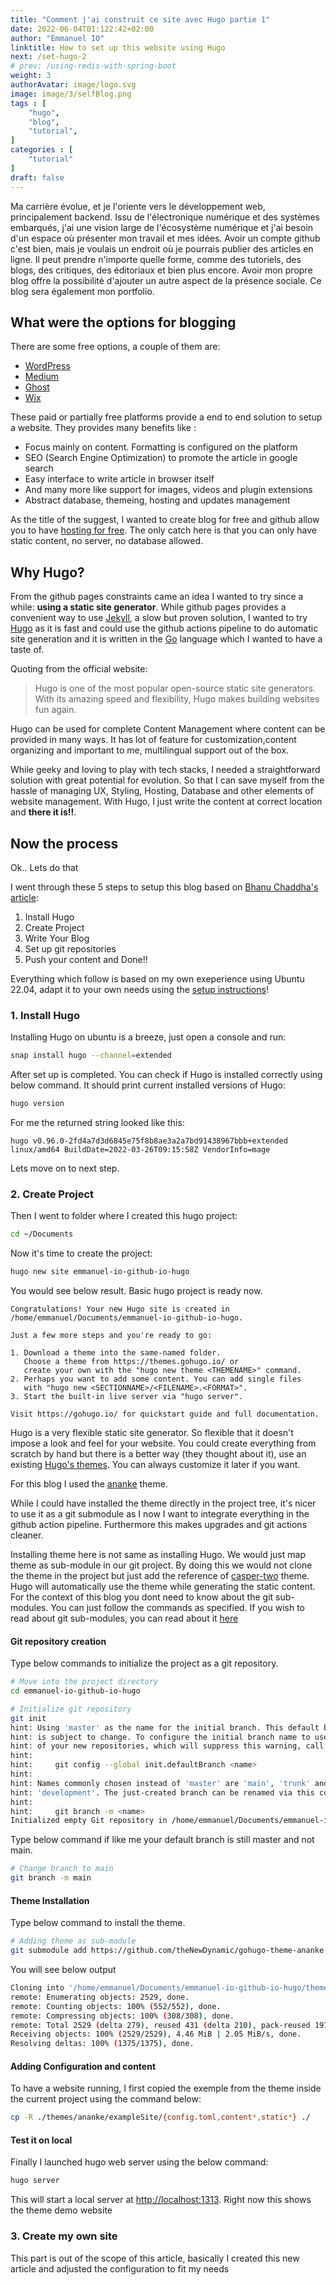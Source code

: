 ```yaml
---
title: "Comment j'ai construit ce site avec Hugo partie 1"
date: 2022-06-04T01:122:42+02:00
author: "Emmanuel IO"
linktitle: How to set up this website using Hugo
next: /set-hugo-2
# prev: /using-redis-with-spring-boot
weight: 3
authorAvatar: image/logo.svg
image: image/3/selfBlog.png
tags : [
    "hugo",
    "blog",
    "tutorial",
]
categories : [
    "tutorial"
]
draft: false
---
```


Ma carrière évolue, et je l'oriente vers le développement web, principalement backend. Issu de l'électronique numérique et des systèmes embarqués, j'ai une vision large de l'écosystème numérique et j'ai besoin d'un espace où présenter mon travail et mes idées. Avoir un compte github c'est bien, mais je voulais un endroit où je pourrais publier des articles en ligne. Il peut prendre n'importe quelle forme, comme des tutoriels, des blogs, des critiques, des éditoriaux et bien plus encore. Avoir mon propre blog offre la possibilité d'ajouter un autre aspect de la présence sociale. Ce blog sera également mon portfolio.

## What were the options for blogging

There are some free options, a couple of them are:

* [WordPress](https://wordpress.com/)
* [Medium](https://medium.com/)
* [Ghost](https://ghost.org/)
* [Wix](https://www.wix.com/blog)

These paid or partially free platforms provide a end to end solution to setup a website. They provides many benefits like :

* Focus mainly on content. Formatting is configured on the platform
* SEO (Search Engine Optimization) to promote the article in google search
* Easy interface to write article in browser itself
* And many more like support for images, videos and plugin extensions
* Abstract database, themeing, hosting and updates management

As the title of the suggest, I wanted to create blog for free and github allow you to have [hosting for free](https://pages.github.com/).
The only catch here is that you can only have static content, no server, no database allowed.

## Why Hugo?

From the github pages constraints came an idea I wanted to try since a while: **using a static site generator**.
While github pages provides a convenient way to use [Jekyll](https://docs.github.com/en/pages/setting-up-a-emmanuel-io-github-io-hugos-site-with-jekyll), a slow but proven solution, I wanted to try [Hugo](https://gohugo.io/) as it is fast and could use the github actions pipeline to do automatic site generation and it is written in the [Go](https://go.dev/) language which I wanted to have a taste of.

Quoting from the official website:

>Hugo is one of the most popular open-source static site generators. With its amazing speed and flexibility, Hugo makes building websites fun again.

Hugo can be used for complete Content Management where content can be provided in many ways. It has lot of feature for customization,content organizing and important to me, multilingual support out of the box.

While geeky and loving to play with tech stacks, I needed a straightforward solution with great potential for evolution. So that I can save myself from the hassle of managing UX, Styling, Hosting, Database and other elements of website management.
With Hugo, I just write the content at correct location and **there it is!!**.

## Now the process

Ok.. Lets do that

I went through these 5 steps to setup this blog based on [Bhanu Chaddha's article](https://bhanuchaddha.github.io/create-your-own-blog-website-using-hugo-in-less-than-1-hour-for-free/):

1. Install Hugo
2. Create Project
3. Write Your Blog
4. Set up git repositories
5. Push your content and Done!!

Everything which follow is based on my own exeperience using Ubuntu 22.04, adapt it to your own needs using the [setup instructions](https://gohugo.io/getting-started/installing/)!

### **1. Install Hugo**

Installing Hugo on ubuntu is a breeze, just open a console and run:

```bash
snap install hugo --channel=extended
```

After set up is completed. You can check if Hugo is installed correctly using below command. It should print current installed versions of Hugo:

```bash
hugo version                                                                                                            
```

For me the returned string looked like this:

```text
hugo v0.96.0-2fd4a7d3d6845e75f8b8ae3a2a7bd91438967bbb+extended linux/amd64 BuildDate=2022-03-26T09:15:58Z VendorInfo=mage
```

Lets move on to next step.

### **2. Create Project**

Then I went to folder where I created this hugo project:

```bash
cd ~/Documents
```

Now it's time to create the project:

```bash
hugo new site emmanuel-io-github-io-hugo
```

You would see below result. Basic hugo project is ready now.

```text
Congratulations! Your new Hugo site is created in /home/emmanuel/Documents/emmanuel-io-github-io-hugo.

Just a few more steps and you're ready to go:

1. Download a theme into the same-named folder.
   Choose a theme from https://themes.gohugo.io/ or
   create your own with the "hugo new theme <THEMENAME>" command.
2. Perhaps you want to add some content. You can add single files
   with "hugo new <SECTIONNAME>/<FILENAME>.<FORMAT>".
3. Start the built-in live server via "hugo server".

Visit https://gohugo.io/ for quickstart guide and full documentation.
```

Hugo is a very flexible static site generator. So flexible that it doesn't impose a look and feel for your website. You could create everything from scratch by hand but there is a better way (they thought about it), use an existing [Hugo's themes](https://themes.gohugo.io/). You can always customize it later if you want.

For this blog I used the [ananke](https://themes.gohugo.io/themes/gohugo-theme-ananke/) theme.

While I could have installed the theme directly in the project tree, it's nicer to use it as a git submodule as I now I want to integrate everything in the github action pipeline. Furthermore this makes upgrades and git actions cleaner.

Installing theme here is not same as installing Hugo. We would just map theme as sub-module in our git project. By doing this we would not clone the theme in the project but just add the reference of [casper-two](https://github.com/eueung/hugo-casper-two.git) theme. Hugo will automatically use the theme while generating the static content. For the context of this blog you dont need to know about the git sub-modules. You can just follow the commands as specified. If you wish to read about git sub-modules, you can read about it [here](https://github.blog/2016-02-01-working-with-submodules/)

#### Git repository creation

Type below commands to initialize the project as a git repository.

```bash
# Move into the project directory
cd emmanuel-io-github-io-hugo

# Initialize git repository    
git init                                                                                
hint: Using 'master' as the name for the initial branch. This default branch name
hint: is subject to change. To configure the initial branch name to use in all
hint: of your new repositories, which will suppress this warning, call:
hint: 
hint:     git config --global init.defaultBranch <name>
hint: 
hint: Names commonly chosen instead of 'master' are 'main', 'trunk' and
hint: 'development'. The just-created branch can be renamed via this command:
hint: 
hint:     git branch -m <name>
Initialized empty Git repository in /home/emmanuel/Documents/emmanuel-io-github-io-hugo/.git/
 ```

Type below command if like me your default branch is still master and not main.

```bash
# Change branch to main
git branch -m main
 ```

#### Theme Installation

Type below command to install the theme.

```bash
# Adding theme as sub-module
git submodule add https://github.com/theNewDynamic/gohugo-theme-ananke.git themes/ananke
```

You will see below output

```bash
Cloning into '/home/emmanuel/Documents/emmanuel-io-github-io-hugo/themes/ananke'...
remote: Enumerating objects: 2529, done.
remote: Counting objects: 100% (552/552), done.
remote: Compressing objects: 100% (308/308), done.
remote: Total 2529 (delta 279), reused 431 (delta 210), pack-reused 1977
Receiving objects: 100% (2529/2529), 4.46 MiB | 2.05 MiB/s, done.
Resolving deltas: 100% (1375/1375), done.
```

#### Adding Configuration and content

To have a website running, I first copied the exemple from the theme inside the current project using the command below:

```bash
cp -R ./themes/ananke/exampleSite/{config.toml,content*,static*} ./
```

#### Test it on local

Finally I launched hugo web server using the below command:

```bash
hugo server
```

This will start a local server at [http://localhost:1313](http://localhost:1313).
Right now this shows the theme demo website

### **3. Create my own site**

This part is out of the scope of this article, basically I created this new article and adjusted the configuration to fit my needs
